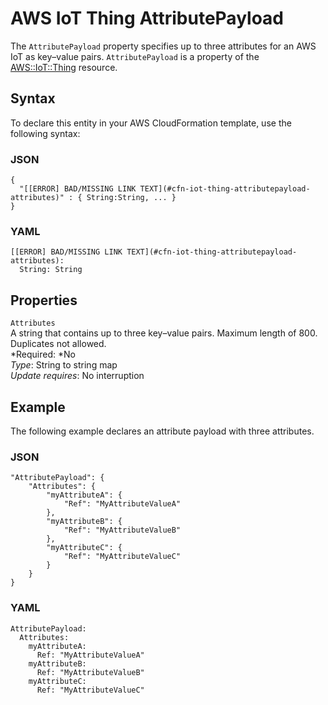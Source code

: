 # AWS IoT Thing AttributePayload<a name="aws-properties-iot-thing-attributepayload"></a>

The `AttributePayload` property specifies up to three attributes for an AWS IoT as key–value pairs\. `AttributePayload` is a property of the [AWS::IoT::Thing](aws-resource-iot-thing.md) resource\.

## Syntax<a name="aws-properties-iot-thing-attributepayload-syntax"></a>

To declare this entity in your AWS CloudFormation template, use the following syntax:

### JSON<a name="aws-properties-iot-thing-attributepayload-syntax.json"></a>

```
{
  "[[ERROR] BAD/MISSING LINK TEXT](#cfn-iot-thing-attributepayload-attributes)" : { String:String, ... }
}
```

### YAML<a name="aws-properties-iot-thing-attributepayload-syntax.yaml"></a>

```
[[ERROR] BAD/MISSING LINK TEXT](#cfn-iot-thing-attributepayload-attributes):
  String: String
```

## Properties<a name="aws-properties-iot-thing-attributepayload-properties"></a>

`Attributes`  
A string that contains up to three key–value pairs\. Maximum length of 800\. Duplicates not allowed\.  
*Required: *No  
*Type*: String to string map  
*Update requires*: No interruption

## Example<a name="aws-properties-iot-thing-attributepayload-example"></a>

The following example declares an attribute payload with three attributes\.

### JSON<a name="aws-properties-iot-thing-attributepayload-example.json"></a>

```
"AttributePayload": {
    "Attributes": {
        "myAttributeA": {
            "Ref": "MyAttributeValueA"
        },
        "myAttributeB": {
            "Ref": "MyAttributeValueB"
        },
        "myAttributeC": {
            "Ref": "MyAttributeValueC"
        }
    }
}
```

### YAML<a name="aws-properties-iot-thing-attributepayload-example.yaml"></a>

```
AttributePayload: 
  Attributes: 
    myAttributeA: 
      Ref: "MyAttributeValueA"
    myAttributeB: 
      Ref: "MyAttributeValueB"
    myAttributeC: 
      Ref: "MyAttributeValueC"
```